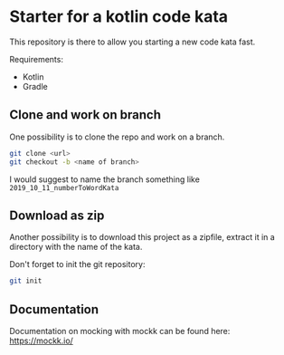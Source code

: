 # Starter for a kotlin code kata

This repository is there to allow you starting a new code kata fast.

Requirements:
* Kotlin
* Gradle

## Clone and work on branch

One possibility is to clone the repo and work on a branch. 

```bash
git clone <url>
git checkout -b <name of branch>
```
I would suggest to name the branch something like ```2019_10_11_numberToWordKata```

## Download as zip

Another possibility is to download this project as a zipfile, extract it in a directory with the name of the kata.

Don't forget to init the git repository:

```bash
git init
```

## Documentation

Documentation on mocking with mockk can be found here: https://mockk.io/
